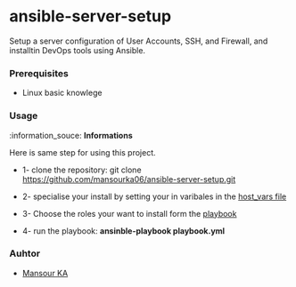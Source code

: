 # ansible-server-setup
Setup a server configuration of User Accounts, SSH, and Firewall, and installtin DevOps tools using Ansible.


### Prerequisites
- Linux basic knowlege

### Usage
:information_souce: **Informations**

Here is same step for using this project.

* 1- clone the repository: git clone https://github.com/mansourka06/ansible-server-setup.git

* 2- specialise your install by setting your in varibales in the [host_vars file](./host_vars)

* 3- Choose the roles your want to install form the [playbook](./playbook.yml)

* 4- run the playbook: **ansinble-playbook playbook.yml**


### Auhtor
- [Mansour KA](https://github.com/mansourka06)

